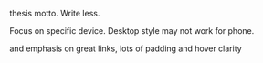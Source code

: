 thesis motto. Write less. 


Focus on specific device. Desktop style may not work for phone.

and emphasis on great links, lots of padding and hover clarity